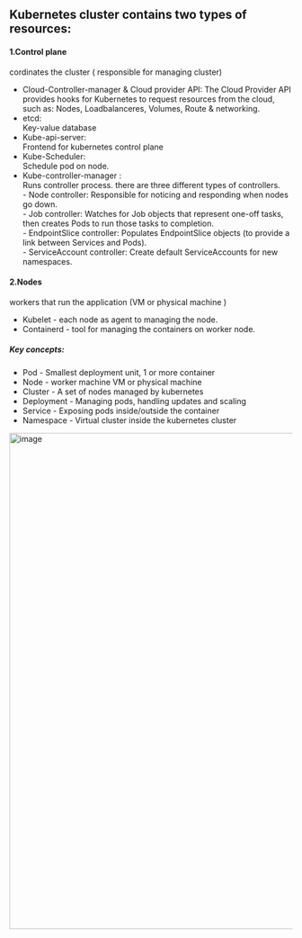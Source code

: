 Kubernetes cluster contains two types of resources:
--------------------------------------------------
#### 1.Control plane		
cordinates the cluster ( responsible for managing cluster)

- Cloud-Controller-manager & Cloud provider API:
          The Cloud Provider API provides hooks for Kubernetes to request resources from the cloud, such as: Nodes, Loadbalanceres, Volumes, Route & networking.
- etcd:<br>
          Key-value database
- Kube-api-server:<br>
          Frontend for kubernetes control plane
- Kube-Scheduler:<br>
          Schedule pod on node.
- Kube-controller-manager  :<br>
          Runs controller process. there are three different types of controllers. </br>
          - Node controller: Responsible for noticing and responding when nodes go down. </br>
          - Job controller: Watches for Job objects that represent one-off tasks, then creates Pods to run those tasks to completion. </br>
          - EndpointSlice controller: Populates EndpointSlice objects (to provide a link between Services and Pods). </br>
          - ServiceAccount controller: Create default ServiceAccounts for new namespaces. </br>

#### 2.Nodes				
workers that run the application	(VM or physical machine )

- Kubelet - each node as agent to managing the node.
- Containerd - tool for managing the containers on worker node.

##### Key concepts:

- Pod					-  Smallest deployment unit, 1 or more container
- Node				-  worker machine VM or physical machine
- Cluster				-  A set of nodes managed by kubernetes
- Deployment			-  Managing pods, handling updates and scaling
- Service				- Exposing pods inside/outside the container
- Namespace			- Virtual cluster inside the kubernetes cluster

<img width="1402" height="882" alt="image" src="https://github.com/user-attachments/assets/27fc321d-490a-4ea1-93df-3c9e227beeff" />

